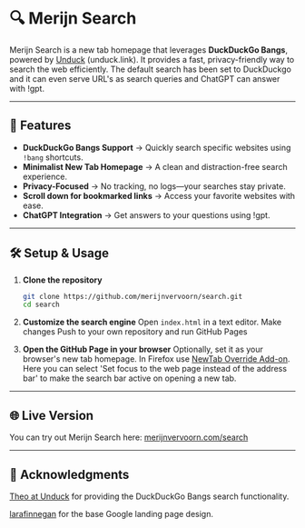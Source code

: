 # 🔍 Merijn Search

Merijn Search is a new tab homepage that leverages **DuckDuckGo Bangs**, powered by [Unduck](https://github.com/t3dotgg/unduck) (unduck.link). It provides a fast, privacy-friendly way to search the web efficiently. The default search has been set to DuckDuckgo and it can even serve URL's as search queries and ChatGPT can answer with !gpt.

---

## 🚀 Features

- **DuckDuckGo Bangs Support** → Quickly search specific websites using `!bang` shortcuts.
- **Minimalist New Tab Homepage** → A clean and distraction-free search experience.
- **Privacy-Focused** → No tracking, no logs—your searches stay private.
- **Scroll down for bookmarked links** → Access your favorite websites with ease.
- **ChatGPT Integration** → Get answers to your questions using !gpt.

---

## 🛠 Setup & Usage

1. **Clone the repository**  
   ```bash
   git clone https://github.com/merijnvervoorn/search.git
   cd search
   ```

2. **Customize the search engine**
    Open `index.html` in a text editor.
    Make changes
    Push to your own repository and run GitHub Pages

3. **Open the  GitHub Page in your browser**
    Optionally, set it as your browser's new tab homepage. In Firefox use [NewTab Override Add-on](https://addons.mozilla.org/de/firefox/addon/new-tab-override/). Here you can select 'Set focus to the web page instead of the address bar' to make the search bar active on opening a new tab.

---

## 🌐 Live Version

You can try out Merijn Search here: [merijnvervoorn.com/search](https://merijnvervoorn.com/search)

---

## 🙏 Acknowledgments

[Theo at Unduck](https://github.com/t3dotgg/unduck) for providing the DuckDuckGo Bangs search functionality.

[larafinnegan](https://github.com/larafinnegan/google-homepage) for the base Google landing page design. 

